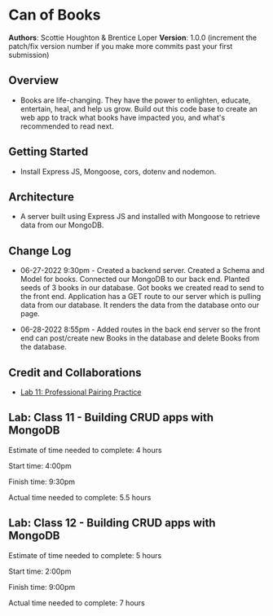 # Can of Books

**Authors**: Scottie Houghton & Brentice Loper
**Version**: 1.0.0 (increment the patch/fix version number if you make more commits past your first submission)

## Overview
* Books are life-changing. They have the power to enlighten, educate, entertain, heal, and help us grow. Build out this code base to create an web app to track what books have impacted you, and what's recommended to read next.

<!-- Provide a high level overview of what this application is and why you are building it, beyond the fact that it's an assignment for this class. (i.e. What's your problem domain?) -->

## Getting Started
* Install Express JS, Mongoose, cors, dotenv and nodemon.
<!-- What are the steps that a user must take in order to build this app on their own machine and get it running? -->

## Architecture
* A server built using Express JS and installed with Mongoose to retrieve data from our MongoDB.

<!-- Provide a detailed description of the application design. What technologies (languages, libraries, etc) you're using, and any other relevant design information. -->

## Change Log
* 06-27-2022 9:30pm - Created a backend server. Created a Schema and Model for books. Connected our MongoDB to our back end. Planted seeds of 3 books in our database. Got books we created read to send to the front end. Application has a GET route to our server which is pulling data from our database. It renders the data from the database onto our page.

* 06-28-2022 8:55pm - Added routes in the back end server so the front end can post/create new Books in the database and delete Books from the database.

<!-- Use this area to document the iterative changes made to your application as each feature is successfully implemented. Use time stamps. Here's an example:

01-01-2001 4:59pm - Application now has a fully-functional express server, with a GET route for the location resource. -->

## Credit and Collaborations
* [Lab 11: Professional Pairing Practice](https://docs.google.com/document/d/1fL1pRsTmcRt_jQMPDAaxcb0LHzdmrjVcC_tJ5nHQokE/edit?usp=sharing)

<!-- Give credit (and a link) to other people or resources that helped you build this application. -->

## Lab: Class 11 - Building CRUD apps with MongoDB

Estimate of time needed to complete: 4 hours

Start time: 4:00pm

Finish time: 9:30pm

Actual time needed to complete: 5.5 hours

## Lab: Class 12 - Building CRUD apps with MongoDB

Estimate of time needed to complete: 5 hours

Start time: 2:00pm

Finish time: 9:00pm

Actual time needed to complete: 7 hours